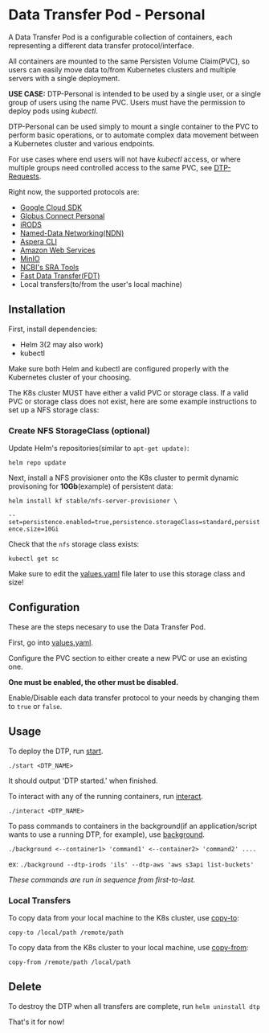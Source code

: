 # Data Transfer Pod - Personal


A Data Transfer Pod is a configurable collection of containers, each representing a different data transfer protocol/interface. 

All containers are mounted to the same Persisten Volume Claim(PVC), so users can easily move data to/from Kubernetes clusters and multiple servers with a single deployment.

**USE CASE:** DTP-Personal is intended to be used by a single user, or a single group of users using the name PVC. Users must have the permission to deploy pods using *kubectl*. 

DTP-Personal can be used simply to mount a single container to the PVC to perform basic operations, or to automate complex data movement between a Kubernetes cluster and various endpoints.

For use cases where end users will not have *kubectl* access, or where multiple groups need controlled access to the same PVC, see [DTP-Requests](https://github.com/cbmckni/dtp-requests). 

Right now, the supported protocols are:

 - [Google Cloud SDK](https://cloud.google.com/sdk) 
 - [Globus Connect Personal](https://app.globus.org/)
 - [iRODS](https://irods.org/)
 - [Named-Data Networking(NDN)](https://named-data.net/)
 - [Aspera CLI](https://www.ibm.com/support/knowledgecenter/en/SSBS6K_3.2.0/featured_applications/aspera_cli.html)
 - [Amazon Web Services](https://aws.amazon.com/cli/)
 - [MinIO](https://min.io/)
 - [NCBI's SRA Tools](https://github.com/ncbi/sra-tools)
 - [Fast Data Transfer(FDT)](http://monalisa.cern.ch/FDT/)
 - Local transfers(to/from the user's local machine)

## Installation

First, install dependencies:
 - Helm 3(2 may also work)
 - kubectl

Make sure both Helm and kubectl are configured properly with the Kubernetes cluster of your choosing.

The K8s cluster MUST have either a valid PVC or storage class. If a valid PVC or storage class does not exist, here are some example instructions to set up a NFS storage class:

### Create NFS StorageClass (optional)

Update Helm's repositories(similar to `apt-get update)`:

`helm repo update`

Next, install a NFS provisioner onto the K8s cluster to permit dynamic provisoning for **10Gb**(example) of persistent data:

`helm install kf stable/nfs-server-provisioner \`

`--set=persistence.enabled=true,persistence.storageClass=standard,persistence.size=10Gi`

Check that the `nfs` storage class exists:

`kubectl get sc`

Make sure to edit the [values.yaml](https://github.com/cbmckni/dtp/blob/master/helm/values.yaml) file later to use this storage class and size!

## Configuration

These are the steps necesary to use the Data Transfer Pod.

First, go into [values.yaml](https://github.com/cbmckni/dtp/blob/master/helm/values.yaml).

Configure the PVC section to either create a new PVC or use an existing one. 

**One must be enabled, the other must be disabled.**

Enable/Disable each data transfer protocol to your needs by changing them to `true` or `false`.

## Usage

To deploy the DTP, run [start](https://github.com/cbmckni/dtp/blob/master/start).

`./start <DTP_NAME>`

It should output 'DTP started.' when finished.

To interact with any of the running containers, run [interact](https://github.com/cbmckni/dtp/blob/master/interact).

`./interact <DTP_NAME>`

To pass commands to containers in the background(if an application/script wants to use a running DTP, for example), use [background](https://github.com/SciDAS/dtp/blob/master/background).

`./background <--container1> 'command1' <--container2> 'command2' ....`

ex: `./background --dtp-irods 'ils' --dtp-aws 'aws s3api list-buckets'`

*These commands are run in sequence from first-to-last.*

### Local Transfers

To copy data from your local machine to the K8s cluster, use [copy-to](https://github.com/SciDAS/dtp/blob/master/copy-to):

`copy-to /local/path /remote/path`

To copy data from the K8s cluster to your local machine, use [copy-from](https://github.com/SciDAS/dtp/blob/master/copy-from):

`copy-from /remote/path /local/path`

## Delete

To destroy the DTP when all transfers are complete, run `helm uninstall dtp`

That's it for now!




